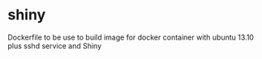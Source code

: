 shiny
=====

Dockerfile to be use to build image for docker container with ubuntu 13.10 plus sshd service and Shiny
